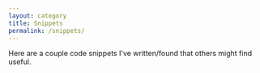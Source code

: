 ```yaml
---
layout: category
title: Snippets
permalink: /snippets/
---
```


Here are a couple code snippets I've written/found that others might find useful.
